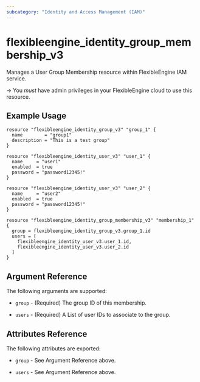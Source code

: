 ```yaml
---
subcategory: "Identity and Access Management (IAM)"
---
```


# flexibleengine_identity_group_membership_v3

Manages a User Group Membership resource within FlexibleEngine IAM service.

-> You *must* have admin privileges in your FlexibleEngine cloud to use this resource.

## Example Usage

```hcl
resource "flexibleengine_identity_group_v3" "group_1" {
  name        = "group1"
  description = "This is a test group"
}

resource "flexibleengine_identity_user_v3" "user_1" {
  name     = "user1"
  enabled  = true
  password = "password12345!"
}

resource "flexibleengine_identity_user_v3" "user_2" {
  name     = "user2"
  enabled  = true
  password = "password12345!"
}

resource "flexibleengine_identity_group_membership_v3" "membership_1" {
  group = flexibleengine_identity_group_v3.group_1.id
  users = [
    flexibleengine_identity_user_v3.user_1.id,
    flexibleengine_identity_user_v3.user_2.id
  ]
}
```

## Argument Reference

The following arguments are supported:

* `group` - (Required) The group ID of this membership.

* `users` - (Required) A List of user IDs to associate to the group.

## Attributes Reference

The following attributes are exported:

* `group` - See Argument Reference above.

* `users` - See Argument Reference above.
